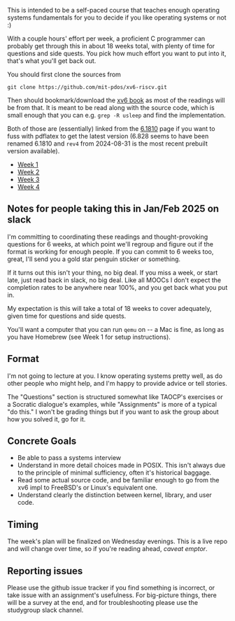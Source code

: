 This is intended to be a self-paced course that teaches enough operating
systems fundamentals for you to decide if you like operating systems or not :)

With a couple hours' effort per week, a proficient C programmer can probably
get through this in about 18 weeks total, with plenty of time for questions and
side quests.  You pick how much effort you want to put into it, that's what
you'll get back out.

You should first clone the sources from

```
git clone https://github.com/mit-pdos/xv6-riscv.git
```

Then should bookmark/download the
[xv6 book](https://pdos.csail.mit.edu/6.1810/2024/xv6/book-riscv-rev4.pdf) as
most of the readings will be from that.  It is meant to be read along with the
source code, which is small enough that you can e.g. `grep -R usleep` and find
the implementation.

Both of those are (essentially) linked from the
[6.1810](https://pdos.csail.mit.edu/6.1810/2024/xv6.html) page if you want to
fuss with pdflatex to get the latest version (6.828 seems to have been renamed
6.1810 and `rev4` from 2024-08-31 is the most recent prebuilt version available).

* [Week 1](week01.md)
* [Week 2](week02.md)
* [Week 3](week03.md)
* [Week 4](week04.md)

## Notes for people taking this in Jan/Feb 2025 on slack

I'm committing to coordinating these readings and thought-provoking questions
for 6 weeks, at which point we'll regroup and figure out if the format is
working for enough people.  If you can commit to 6 weeks too, great, I'll send
you a gold star penguin sticker or something.

If it turns out this isn't your thing, no big deal.  If you miss a week, or
start late, just read back in slack, no big deal.  Like all MOOCs I don't
expect the completion rates to be anywhere near 100%, and you get back what you
put in.

My expectation is this will take a total of 18 weeks to cover adequately, given
time for questions and side quests.

You'll want a computer that you can run `qemu` on -- a Mac is fine, as long as
you have Homebrew (see Week 1 for setup instructions).

## Format

I'm not going to lecture at you.  I know operating systems pretty well, as do
other people who might help, and I'm happy to provide advice or tell stories.

The "Questions" section is structured somewhat like TAOCP's exercises or a
Socratic dialogue's examples, while "Assignments" is more of a typical "do
this."  I won't be grading things but if you want to ask the group about how
you solved it, go for it.

## Concrete Goals

* Be able to pass a systems interview
* Understand in more detail choices made in POSIX.  This isn't always due to
  the principle of minimal sufficiency, often it's historical baggage.
* Read some actual source code, and be familiar enough to go from the xv6 impl
  to FreeBSD's or Linux's equivalent one.
* Understand clearly the distinction between kernel, library, and user code.

## Timing

The week's plan will be finalized on Wednesday evenings.  This is a live repo
and will change over time, so if you're reading ahead, *caveat emptor*.

## Reporting issues

Please use the github issue tracker if you find something is incorrect, or take
issue with an assignment's usefulness.  For big-picture things, there will be a
survey at the end, and for troubleshooting please use the studygroup slack channel.
